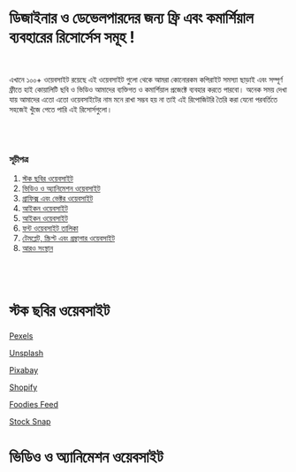 <h1>ডিজাইনার ও ডেভেলপারদের জন্য ফ্রি এবং কমার্শিয়াল ব্যবহারের রিসোর্সেস সমূহ !</h1>

<br>

এখানে ১০০+ ওয়েবসাইট রয়েছে এই ওয়েবসাইট গুলো থেকে আমরা কোনোরকম  কপিরাইট সমস্যা ছাড়াই এবং সম্পূর্ণ ফ্রীতে হাই কোয়ালিটি ছবি ও ভিডিও আমাদের ব্যক্তিগত ও কমার্শিয়াল প্রজেক্টে ব্যবহার করতে পারবো। অনেক সময় দেখা যায় আমাদের এতো এতো ওয়েবসাইটের নাম মনে রাখা সম্ভব হয় না তাই এই রিপোজিটরি তৈরি করা যেনো পরবর্তিতে সহজেই খুঁজে পেতে পারি এই রিসোর্সগুলো।

<br><br>

<h3>সূচীপত্র</h3>
<ol>
<li><a href='#stockphoto'>স্টক ছবির ওয়েবসাইট</a></li>
<li><a href ='#'>ভিডিও ও অ্যানিমেশন ওয়েবসাইট</a></li>
<li><a href='#'>গ্রাফিক্স এবং ভেক্টর ওয়েবসাইট</a></li>
<li><a href='#'>আইকন ওয়েবসাইট</a></li>
<li><a href='#'>আইকন ওয়েবসাইট</a></li>
<li><a href='#'>ফন্ট ওয়েবসাইট তালিকা</a></li>
<li><a href='#'>টেমপ্লেট, স্ক্রিপ্ট এবং গ্রন্থাগার ওয়েবসাইট</a></li>
<li><a href='#'>আরও সংস্থান</a></li>
</ol>

<br><br>

# স্টক ছবির ওয়েবসাইট

[Pexels](https://www.pexels.com)

[Unsplash](https://unsplash.com)

[Pixabay](https://pixabay.com)

[Shopify](https://burst.shopify.com)

[Foodies Feed](https://www.foodiesfeed.com)

[Stock Snap](https://stocksnap.io)



# ভিডিও ও অ্যানিমেশন ওয়েবসাইট






